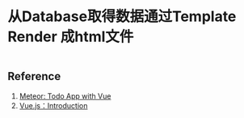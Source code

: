 # 从Database取得数据通过Template Render 成html文件


```javascript

```



## Reference

1. [Meteor: Todo App with Vue](https://www.meteor.com/tutorials/vue/components)
2. [Vue.js：Introduction](https://vuejs.org/v2/guide/)
